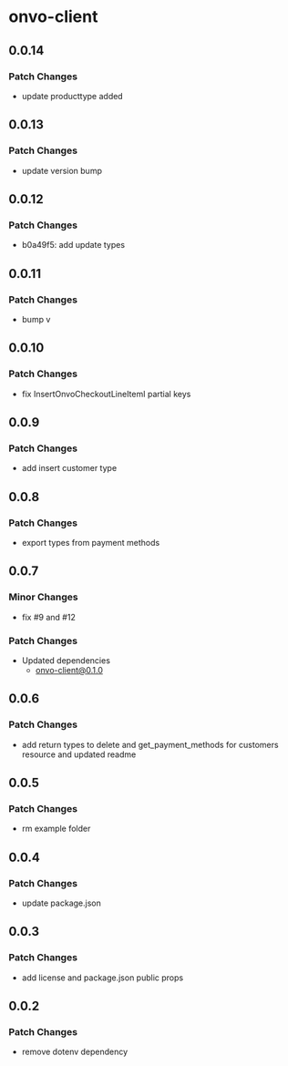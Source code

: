 # onvo-client

## 0.0.14

### Patch Changes

- update producttype added

## 0.0.13

### Patch Changes

- update version bump

## 0.0.12

### Patch Changes

- b0a49f5: add update types

## 0.0.11

### Patch Changes

- bump v

## 0.0.10

### Patch Changes

- fix InsertOnvoCheckoutLineItemI partial keys

## 0.0.9

### Patch Changes

- add insert customer type

## 0.0.8

### Patch Changes

- export types from payment methods

## 0.0.7

### Minor Changes

- fix #9 and #12

### Patch Changes

- Updated dependencies
  - onvo-client@0.1.0

## 0.0.6

### Patch Changes

- add return types to delete and get_payment_methods for customers resource and updated readme

## 0.0.5

### Patch Changes

- rm example folder

## 0.0.4

### Patch Changes

- update package.json

## 0.0.3

### Patch Changes

- add license and package.json public props

## 0.0.2

### Patch Changes

- remove dotenv dependency
